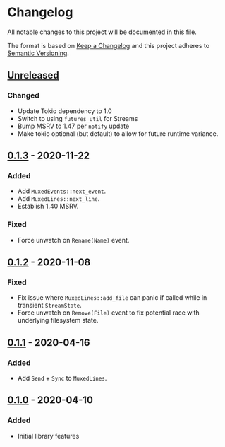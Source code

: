 # Changelog

All notable changes to this project will be documented in this file.

The format is based on [Keep a Changelog](http://keepachangelog.com)
and this project adheres to [Semantic Versioning](http://semver.org).

## [Unreleased]

### Changed
- Update Tokio dependency to 1.0
- Switch to using `futures_util` for Streams
- Bump MSRV to 1.47 per `notify` update
- Make tokio optional (but default) to allow for future runtime variance.

## [0.1.3] - 2020-11-22

### Added
- Add `MuxedEvents::next_event`.
- Add `MuxedLines::next_line`.
- Establish 1.40 MSRV.

### Fixed
- Force unwatch on `Rename(Name)` event.

## [0.1.2] - 2020-11-08

### Fixed
- Fix issue where `MuxedLines::add_file` can panic if called while in transient
  `StreamState`.
- Force unwatch on `Remove(File)` event to fix potential race with underlying
  filesystem state.

## [0.1.1] - 2020-04-16

### Added
- Add `Send` + `Sync` to `MuxedLines`.

## [0.1.0] - 2020-04-10

### Added
- Initial library features

[Unreleased]: https://github.com/jmagnuson/linemux/compare/0.1.3...master
[0.1.3]: https://github.com/jmagnuson/linemux/compare/0.1.2...0.1.3
[0.1.2]: https://github.com/jmagnuson/linemux/compare/0.1.1...0.1.2
[0.1.1]: https://github.com/jmagnuson/linemux/compare/0.1.0...0.1.1
[0.1.0]: https://github.com/jmagnuson/linemux/compare/8a30f75...0.1.0
